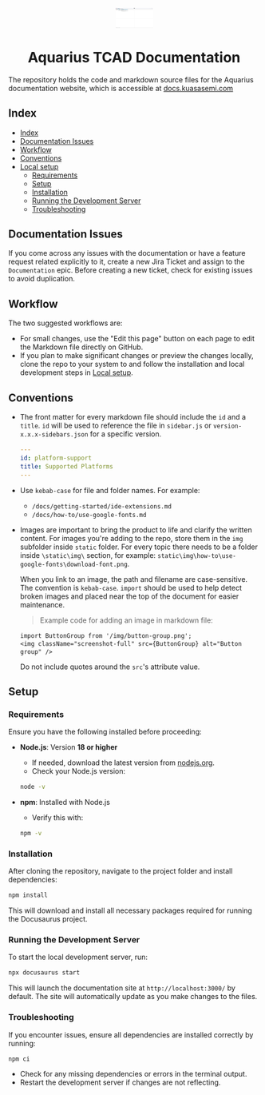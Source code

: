 <p align="center">
  <img alt="KuasaSemi logo" src="static/img/02.png" width="75px" />
  <h1 align="center">Aquarius TCAD Documentation</h1>
</p>

The repository holds the code and markdown source files for the Aquarius documentation website, which is accessible at [docs.kuasasemi.com](https://docs.kuasasemi.com)

## Index
- [Index](#index)
- [Documentation Issues](#documentation-issues)
- [Workflow](#workflow)
- [Conventions](#conventions)
- [Local setup](#local-setup)
  - [Requirements](#requirements)
  - [Setup](#setup)
  - [Installation](#installation)
  - [Running the Development Server](#running-the-development-server)
  - [Troubleshooting](#troubleshooting)

## Documentation Issues
If you come across any issues with the documentation or have a feature request related explicitly to it, create a new Jira Ticket and assign to the `Documentation` epic. Before creating a new ticket, check for existing issues to avoid duplication. 

## Workflow
The two suggested workflows are:

- For small changes, use the "Edit this page" button on each page to edit the Markdown file directly on GitHub.
- If you plan to make significant changes or preview the changes locally, clone the repo to your system to and follow the installation and local development steps in [Local setup](#local-setup).

## Conventions

- The front matter for every markdown file should include the `id` and a `title`. `id` will be used to reference the file in `sidebar.js` or `version-x.x.x-sidebars.json` for a specific version.
  ```yaml
  ---
  id: platform-support
  title: Supported Platforms
  ---
  ```

- Use `kebab-case` for file and folder names.
  For example:
  - `/docs/getting-started/ide-extensions.md`
  - `/docs/how-to/use-google-fonts.md`

- Images are important to bring the product to life and clarify the written content. For images you're adding to the repo, store them in the `img` subfolder inside `static` folder. For every topic there needs to be a folder inside `\static\img\` section, for example: `static\img\how-to\use-google-fonts\download-font.png`.
  
  When you link to an image, the path and filename are case-sensitive. The convention is `kebab-case`. `import` should be used to help detect broken images and placed near the top of the document for easier maintenance.

  > Example code for adding an image in markdown file:
  ```
  import ButtonGroup from '/img/button-group.png';
  <img className="screenshot-full" src={ButtonGroup} alt="Button group" />
  ```
  
  Do not include quotes around the `src`'s attribute value.  

## Setup

### Requirements  

Ensure you have the following installed before proceeding:  

- **Node.js**: Version **18 or higher** 
  - If needed, download the latest version from [nodejs.org](https://nodejs.org/). 
  - Check your Node.js version:  
  ```sh
  node -v
  ```


- **npm**: Installed with Node.js  
  - Verify this with:  
  ```sh
  npm -v
  ```

### Installation  

After cloning the repository, navigate to the project folder and install dependencies:  

```sh
npm install
```

This will download and install all necessary packages required for running the Docusaurus project.

### Running the Development Server
To start the local development server, run:
```sh
npx docusaurus start
```

This will launch the documentation site at `http://localhost:3000/` by default. The site will automatically update as you make changes to the files.

### Troubleshooting
If you encounter issues, ensure all dependencies are installed correctly by running:
```sh
npm ci
```
- Check for any missing dependencies or errors in the terminal output.
- Restart the development server if changes are not reflecting.